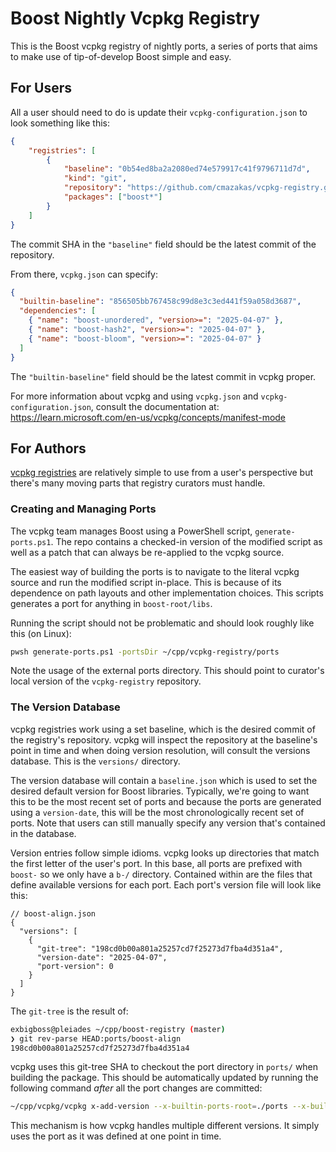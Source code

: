 # Boost Nightly Vcpkg Registry

This is the Boost vcpkg registry of nightly ports, a series of ports that aims to make use of tip-of-develop Boost simple and easy.

## For Users

All a user should need to do is update their `vcpkg-configuration.json` to look something like this:
```json
{
    "registries": [
        {
            "baseline": "0b54ed8ba2a2080ed74e579917c41f9796711d7d",
            "kind": "git",
            "repository": "https://github.com/cmazakas/vcpkg-registry.git",
            "packages": ["boost*"]
        }
    ]
}
```

The commit SHA in the `"baseline"` field should be the latest commit of the repository.

From there, `vcpkg.json` can specify:
```json
{
  "builtin-baseline": "856505bb767458c99d8e3c3ed441f59a058d3687",
  "dependencies": [
    { "name": "boost-unordered", "version>=": "2025-04-07" },
    { "name": "boost-hash2", "version>=": "2025-04-07" },
    { "name": "boost-bloom", "version>=": "2025-04-07" }
  ]
}
```

The `"builtin-baseline"` field should be the latest commit in vcpkg proper.

For more information about vcpkg and using `vcpkg.json` and `vcpkg-configuration.json`, consult the documentation at:
https://learn.microsoft.com/en-us/vcpkg/concepts/manifest-mode

## For Authors

[vcpkg registries](https://learn.microsoft.com/en-us/vcpkg/concepts/registries) are relatively simple to use from a user's perspective but
there's many moving parts that registry curators must handle.

### Creating and Managing Ports

The vcpkg team manages Boost using a PowerShell script, `generate-ports.ps1`. The repo contains a checked-in version of the modified script
as well as a patch that can always be re-applied to the vcpkg source.

The easiest way of building the ports is to navigate to the literal vcpkg source and run the modified script in-place. This is because of its
dependence on path layouts and other implementation choices. This scripts generates a port for anything in `boost-root/libs`.

Running the script should not be problematic and should look roughly like this (on Linux):
```bash
pwsh generate-ports.ps1 -portsDir ~/cpp/vcpkg-registry/ports
```

Note the usage of the external ports directory. This should point to curator's local version of the `vcpkg-registry` repository.

### The Version Database

vcpkg registries work using a set baseline, which is the desired commit of the registry's repository. vcpkg will inspect the repository
at the baseline's point in time and when doing version resolution, will consult the versions database. This is the `versions/` directory.

The version database will contain a `baseline.json` which is used to set the desired default version for Boost libraries. Typically, we're going
to want this to be the most recent set of ports and because the ports are generated using a `version-date`, this will be the most chronologically recent
set of ports. Note that users can still manually specify any version that's contained in the database.

Version entries follow simple idioms. vcpkg looks up directories that match the first letter of the user's port. In this base, all ports are prefixed with `boost-`
so we only have a `b-/` directory. Contained within are the files that define available versions for each port. Each port's version file will look like this:
```
// boost-align.json
{
  "versions": [
    {
      "git-tree": "198cd0b00a801a25257cd7f25273d7fba4d351a4",
      "version-date": "2025-04-07",
      "port-version": 0
    }
  ]
}
```

The `git-tree` is the result of:
```bash
exbigboss@pleiades ~/cpp/boost-registry (master)
❯ git rev-parse HEAD:ports/boost-align
198cd0b00a801a25257cd7f25273d7fba4d351a4
```

vcpkg uses this git-tree SHA to checkout the port directory in `ports/` when building the package. This should be automatically updated by running the following
command _after_ all the port changes are committed:
```bash
~/cpp/vcpkg/vcpkg x-add-version --x-builtin-ports-root=./ports --x-builtin-registry-versions-dir=./versions --all
```

This mechanism is how vcpkg handles multiple different versions. It simply uses the port as it was defined at one point in time.

